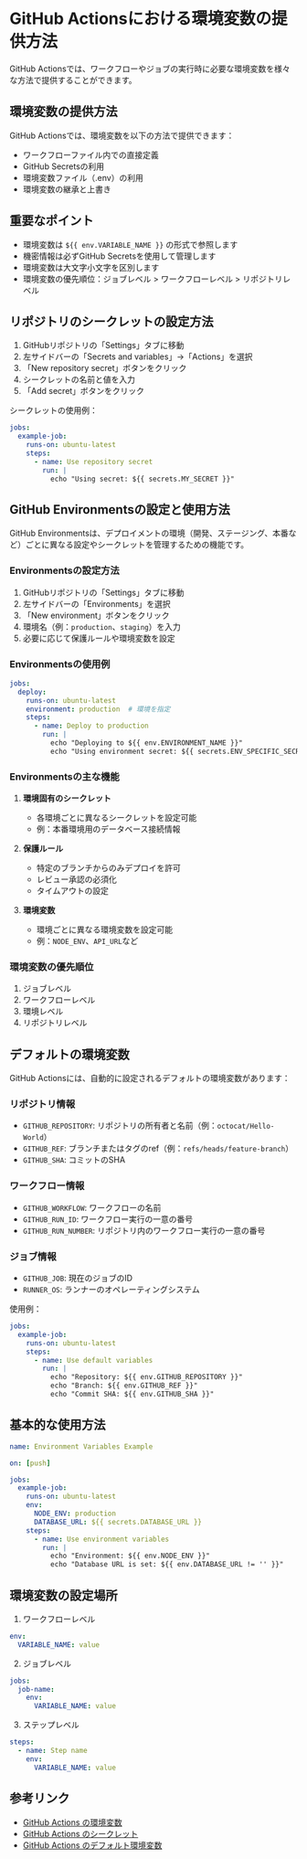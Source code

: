 # GitHub Actionsにおける環境変数の提供方法

GitHub Actionsでは、ワークフローやジョブの実行時に必要な環境変数を様々な方法で提供することができます。

## 環境変数の提供方法

GitHub Actionsでは、環境変数を以下の方法で提供できます：
- ワークフローファイル内での直接定義
- GitHub Secretsの利用
- 環境変数ファイル（.env）の利用
- 環境変数の継承と上書き

## 重要なポイント

- 環境変数は `${{ env.VARIABLE_NAME }}` の形式で参照します
- 機密情報は必ずGitHub Secretsを使用して管理します
- 環境変数は大文字小文字を区別します
- 環境変数の優先順位：ジョブレベル > ワークフローレベル > リポジトリレベル

## リポジトリのシークレットの設定方法

1. GitHubリポジトリの「Settings」タブに移動
2. 左サイドバーの「Secrets and variables」→「Actions」を選択
3. 「New repository secret」ボタンをクリック
4. シークレットの名前と値を入力
5. 「Add secret」ボタンをクリック

シークレットの使用例：
```yaml
jobs:
  example-job:
    runs-on: ubuntu-latest
    steps:
      - name: Use repository secret
        run: |
          echo "Using secret: ${{ secrets.MY_SECRET }}"
```

## GitHub Environmentsの設定と使用方法

GitHub Environmentsは、デプロイメントの環境（開発、ステージング、本番など）ごとに異なる設定やシークレットを管理するための機能です。

### Environmentsの設定方法

1. GitHubリポジトリの「Settings」タブに移動
2. 左サイドバーの「Environments」を選択
3. 「New environment」ボタンをクリック
4. 環境名（例：`production`、`staging`）を入力
5. 必要に応じて保護ルールや環境変数を設定

### Environmentsの使用例

```yaml
jobs:
  deploy:
    runs-on: ubuntu-latest
    environment: production  # 環境を指定
    steps:
      - name: Deploy to production
        run: |
          echo "Deploying to ${{ env.ENVIRONMENT_NAME }}"
          echo "Using environment secret: ${{ secrets.ENV_SPECIFIC_SECRET }}"
```

### Environmentsの主な機能

1. **環境固有のシークレット**
   - 各環境ごとに異なるシークレットを設定可能
   - 例：本番環境用のデータベース接続情報

2. **保護ルール**
   - 特定のブランチからのみデプロイを許可
   - レビュー承認の必須化
   - タイムアウトの設定

3. **環境変数**
   - 環境ごとに異なる環境変数を設定可能
   - 例：`NODE_ENV`、`API_URL`など

### 環境変数の優先順位

1. ジョブレベル
2. ワークフローレベル
3. 環境レベル
4. リポジトリレベル

## デフォルトの環境変数

GitHub Actionsには、自動的に設定されるデフォルトの環境変数があります：

### リポジトリ情報
- `GITHUB_REPOSITORY`: リポジトリの所有者と名前（例：`octocat/Hello-World`）
- `GITHUB_REF`: ブランチまたはタグのref（例：`refs/heads/feature-branch`）
- `GITHUB_SHA`: コミットのSHA

### ワークフロー情報
- `GITHUB_WORKFLOW`: ワークフローの名前
- `GITHUB_RUN_ID`: ワークフロー実行の一意の番号
- `GITHUB_RUN_NUMBER`: リポジトリ内のワークフロー実行の一意の番号

### ジョブ情報
- `GITHUB_JOB`: 現在のジョブのID
- `RUNNER_OS`: ランナーのオペレーティングシステム

使用例：
```yaml
jobs:
  example-job:
    runs-on: ubuntu-latest
    steps:
      - name: Use default variables
        run: |
          echo "Repository: ${{ env.GITHUB_REPOSITORY }}"
          echo "Branch: ${{ env.GITHUB_REF }}"
          echo "Commit SHA: ${{ env.GITHUB_SHA }}"
```

## 基本的な使用方法

```yaml
name: Environment Variables Example

on: [push]

jobs:
  example-job:
    runs-on: ubuntu-latest
    env:
      NODE_ENV: production
      DATABASE_URL: ${{ secrets.DATABASE_URL }}
    steps:
      - name: Use environment variables
        run: |
          echo "Environment: ${{ env.NODE_ENV }}"
          echo "Database URL is set: ${{ env.DATABASE_URL != '' }}"
```

## 環境変数の設定場所

1. ワークフローレベル
```yaml
env:
  VARIABLE_NAME: value
```

2. ジョブレベル
```yaml
jobs:
  job-name:
    env:
      VARIABLE_NAME: value
```

3. ステップレベル
```yaml
steps:
  - name: Step name
    env:
      VARIABLE_NAME: value
```

## 参考リンク

- [GitHub Actions の環境変数](https://docs.github.com/ja/actions/learn-github-actions/variables)
- [GitHub Actions のシークレット](https://docs.github.com/ja/actions/security-guides/encrypted-secrets)
- [GitHub Actions のデフォルト環境変数](https://docs.github.com/ja/actions/learn-github-actions/variables#default-environment-variables)
